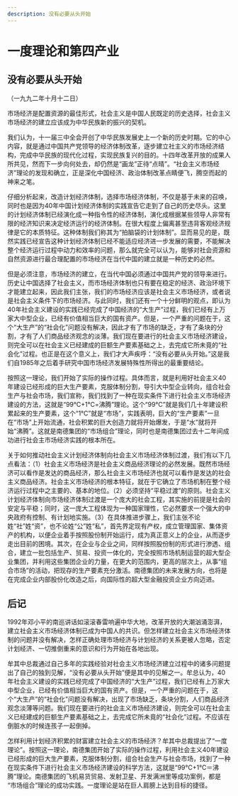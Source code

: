 ```yaml
---
description: 没有必要从头开始
---
```


# 一度理论和第四产业

## **没有必要从头开始**

 （一九九二年十月十二日）  
  
 市场经济是配置资源的最佳形式，社会主义是中国人民既定的历史选择，社会主义市场经济的建立应该成为中华民族新的振兴的契机。  
  
我们认为，十一届三中全会开创了中华民族发展史上一个新的历史时期。它的中心内容，就是通过中国共产党领导的经济体制改革，逐步建立社主义的市场经济结构，完成中华民族的现代化过程，实现民族复兴的目的。十四年改革开放的成果人所共见，然而下一步向何处去，却仍然是“画龙”正待“点晴”。“社会主义市场经济”理论的发现和确立，正是深化中国经济、政治体制改革点睛便飞，腾空而起的神来之笔。  
  
 仔细分析起来，改造计划经济体制，选择市场经济体制，不仅是基于未来的召唤，同时也是因为40年中国计划经济体制的实践宣告它走到了自己的历史尽头。这里的计划经济体制已经演化成一种指令性的经济体制，演化成根据某些领导人非常有限的经济知识来决定经济运行的经济体制。在很大程度上偏离甚至违背客观经济规律是它的本质特征。这种体制我们称其为“拍脑袋的计划体制”。显而易见的是，既然实践已经宣告这种计划经济体制已经不能适应经济进一步发展的需要，不能解决整个经济运行过程中动力和效率的问题，那么就完全可以认为，能够对社会资源和自然资源进行最合理配置的市场经济在当代中国的建立就是一种历史的必然。  
  
 但是必须注意，市场经济的建立，在当代中国必须通过中国共产党的领导来进行。历史让中国选择了社会主义，而市场经济体制也只有要在稳定的经济、政治环境下才能建立起来，因此我们主张，我们的市场经济应该是社会主义市场经济，或者说是社会主义条件下的市场经济。与此同时，我们还有一个十分鲜明的观点，即认为40年社会主义建设的实践已经完成了中国经济的“大生产”过程，我们已经有上万家大中型企业，已经有价值相当巨大的国有资产。但是，一个严重的问题在于，这个“大生产”的“社会化”问题没有解决，因此才有了市场的缺乏，才有了条块的分割，才有了人们商品经济观念的淡薄。我们现在要进行的社会主义市场经济建设，则完全可以在社会主义已经建成的巨额生产要素基础之上，去完成它所未竟的“社会化”过程。也正是在这个意义上，我们才大声疾呼：“没有必要从头开始。”这是我们自1985年之后着手研究中国市场经济发展特殊性所得出的最重要结论。  
  
 按照这一理论，我们开始了实际的操作过程。具体而言，就是利用好社会主义40年建设已经形成的巨大生产要素，克服体制分割，导引大中型企业转向，组合社会生产与社会市场，我们宣称，我们找到了一种在现实条件下进行社会主义市场经济建设的方法，这就是“99℃+1℃=沸腾”理论。这个“99℃”就是我们几十年建设积累起来的生产要素，这个“1℃”就是“市场”，实践表明，巨大的“生产要素”一旦在“市场”上开始流通，社会积累的巨大创造力就将开始爆发，于是“水”就将开始“沸腾”。这就是南德集团的“市场组合”理论，同时也是南德集团过去十二年间成功进行社会主市场经济实践的根本所在。  
  
 关于如何推动社会主义计划经济体制向社会主义市场经济体制过渡，我们有以下几点看法：（1）社会主义市场经济是社会主义商品经济理论的必然发展。既然市场经济可以看作是发达的商品经济，那么社会主义市场经济也就可以看作是发达的社会主义商品经济。社会主义市场经济的根本特征，就在于它确立了市场机制在整个经济运行过程中之主要的、基本的地位。（2）必须坚持“平稳过渡”的原则。社会主义计划经济体制向市场经济体制过渡是一个庞大的社会工程，其实施的前提是社会的安定与平稳；同时，这一庞大工程体现为一种国家理性，它必然要求一个强大的中央政府有控制、有计划地实施。（3）在具体推进步骤上，我们主张不论姓“社”姓“资”，也不论姓“公”姓“私”，首先界定现有产权，成立管理国家、集体资产的机构，以便企业着手按照股份制开始运行，成为真正意义上的企业，从而逐步走出目前的困境。其次，在企业与企业之间，同样按照股份制的形式进行渗透、组合，建立一批包括生产、贸易、投资一体化的，完全按照市场机制运营的超大型企业集团，并利用这些集团企业的力量，在更大的范围内，更高的层次上，从事“组合市场”的活动，把现存的生产要素充分激活。南德集团的未来发展方向，也将是在完成企业内部股份化改造之后，向国际性的超大型金融投资企业方向迈进。  


## **后记**

1992年邓小平的南巡讲话如滚滚春雷响遍中华大地，改革开放的大潮汹涌澎湃，建立社会主义市场经济体制已成为中国人的共识。但怎样建立社会主义市场经济体制的问题并没有解决，怎样正确处理市场经济与计划经济的关系更被人忽略，否定计划经济、一切推倒重来的意识和行为开始在各地出现。  
  
牟其中总裁通过自己多年的实践经验对社会主义市场经济建立过程中的诸多问题提出了自己的独到见解，“没有必要从头开始”便是其中的见解之一。牟总认为，40年社会主义建设的实践已经完成了中国经济的“大生产”过程，我们已经有上万家大中型企业，已经有价值相当巨大的国有资产。但是，一个严重的问题在于，这个“大生产”的“社会化”问题没有解决，出现了市场缺乏，条块分割，人们商品经济观念淡薄等问题。我们现在要进行的社会主义市场经济建设，则完全可以在社会主义已经建成的巨额生产要素基础之上，去完成它所未竟的“社会化”过程。不应该在倒脏水的时候连孩子一起倒掉。  
  
怎样利用计划经济积累的财富建立社会主义的市场经济？牟其中总裁提出了“一度理论”。按照这一理论，南德集团开始了实际的操作过程，利用社会主义40年建设已经形成的巨大生产要素，克服体制分割，组合社会生产与社会市场，找到了一种在现实条件下进行社会主义市场经济建设的科学方法，这就是“99℃+1℃＝沸腾”理论。南德集团的飞机易货贸易、发射卫星、开发满洲里等成功案例，都是 “市场组合”理论的成功实践。一度理论是站在巨人肩膀上达到目标的捷径。





  


